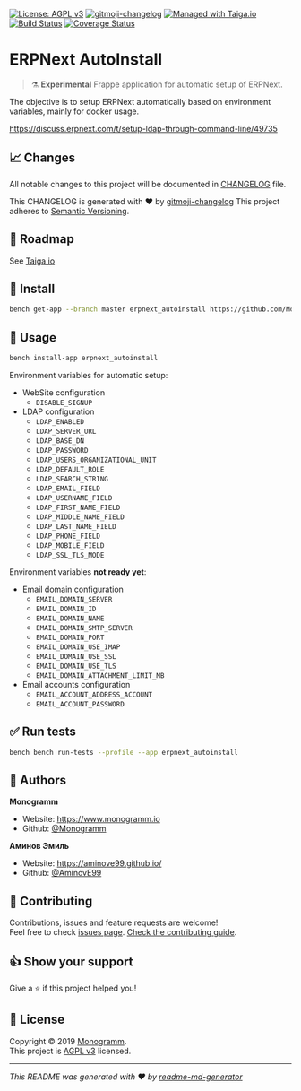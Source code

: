 
[uri_license]: http://www.gnu.org/licenses/agpl.html
[uri_license_image]: https://img.shields.io/badge/License-AGPL%20v3-blue.svg

[![License: AGPL v3][uri_license_image]][uri_license]
[![gitmoji-changelog](https://img.shields.io/badge/Changelog-gitmoji-blue.svg)](https://github.com/frinyvonnick/gitmoji-changelog)
[![Managed with Taiga.io](https://img.shields.io/badge/managed%20with-TAIGA.io-709f14.svg)](https://tree.taiga.io/project/monogrammbot-monogrammerpnext_autoinstall/ "Managed with Taiga.io")
[![Build Status](https://travis-ci.org/Monogramm/erpnext_autoinstall.svg)](https://travis-ci.org/Monogramm/erpnext_autoinstall)
[![Coverage Status](https://coveralls.io/repos/github/Monogramm/erpnext_autoinstall/badge.svg?branch=master)](https://coveralls.io/github/Monogramm/erpnext_autoinstall?branch=master)

# ERPNext AutoInstall

> :alembic: **Experimental** Frappe application for automatic setup of ERPNext.

The objective is to setup ERPNext automatically based on environment variables, mainly for docker usage.

https://discuss.erpnext.com/t/setup-ldap-through-command-line/49735

## :chart_with_upwards_trend: Changes

All notable changes to this project will be documented in [CHANGELOG](./CHANGELOG.md) file.

This CHANGELOG is generated with :heart: by [gitmoji-changelog](https://github.com/frinyvonnick/gitmoji-changelog)
This project adheres to [Semantic Versioning](https://semver.org/spec/v2.0.0.html).

## :bookmark: Roadmap

See [Taiga.io](https://tree.taiga.io/project/monogrammbot-monogrammerpnext_autoinstall/ "Taiga.io monogrammbot-monogrammerpnext_autoinstall")

## :construction: Install

```sh
bench get-app --branch master erpnext_autoinstall https://github.com/Monogramm/erpnext_autoinstall
```

## :rocket: Usage

```sh
bench install-app erpnext_autoinstall
```

Environment variables for automatic setup:
* WebSite configuration
  * `DISABLE_SIGNUP`
* LDAP configuration
  * `LDAP_ENABLED`
  * `LDAP_SERVER_URL`
  * `LDAP_BASE_DN`
  * `LDAP_PASSWORD`
  * `LDAP_USERS_ORGANIZATIONAL_UNIT`
  * `LDAP_DEFAULT_ROLE`
  * `LDAP_SEARCH_STRING`
  * `LDAP_EMAIL_FIELD`
  * `LDAP_USERNAME_FIELD`
  * `LDAP_FIRST_NAME_FIELD`
  * `LDAP_MIDDLE_NAME_FIELD`
  * `LDAP_LAST_NAME_FIELD`
  * `LDAP_PHONE_FIELD`
  * `LDAP_MOBILE_FIELD`
  * `LDAP_SSL_TLS_MODE`
  
Environment variables **not ready yet**:
* Email domain configuration
  * `EMAIL_DOMAIN_SERVER`
  * `EMAIL_DOMAIN_ID`
  * `EMAIL_DOMAIN_NAME`
  * `EMAIL_DOMAIN_SMTP_SERVER`
  * `EMAIL_DOMAIN_PORT`
  * `EMAIL_DOMAIN_USE_IMAP`
  * `EMAIL_DOMAIN_USE_SSL`
  * `EMAIL_DOMAIN_USE_TLS`
  * `EMAIL_DOMAIN_ATTACHMENT_LIMIT_MB`
* Email accounts configuration
  * `EMAIL_ACCOUNT_ADDRESS_ACCOUNT`
  * `EMAIL_ACCOUNT_PASSWORD`

## :white_check_mark: Run tests

```sh
bench bench run-tests --profile --app erpnext_autoinstall
```

## :bust_in_silhouette: Authors

**Monogramm**

* Website: https://www.monogramm.io
* Github: [@Monogramm](https://github.com/Monogramm)

**Аминов Эмиль**

* Website: https://aminove99.github.io/
* Github: [@AminovE99](https://github.com/AminovE99)

## :handshake: Contributing

Contributions, issues and feature requests are welcome!<br />Feel free to check [issues page](https://github.com/Monogramm/erpnext_autoinstall/issues).
[Check the contributing guide](./CONTRIBUTING.md).<br />

## :thumbsup: Show your support

Give a :star: if this project helped you!

## :page_facing_up: License

Copyright © 2019 [Monogramm](https://github.com/Monogramm).<br />
This project is [AGPL v3](uri_license) licensed.

***
_This README was generated with :heart: by [readme-md-generator](https://github.com/kefranabg/readme-md-generator)_
